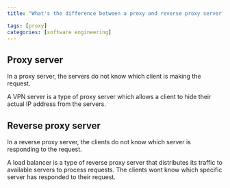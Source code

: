 ```yaml
---
title: "What's the difference between a proxy and reverse proxy server?"

tags: [proxy]
categories: [software engineering]
---
```


## Proxy server

In a proxy server, the servers do not know which client is making the request.

A VPN server is a type of proxy server which allows a client to hide their actual IP address from the servers.

## Reverse proxy server

In a reverse proxy server, the clients do not know which server is responding to the request.

A load balancer is a type of reverse proxy server that distributes its traffic to available servers to process requests. The clients wont know which specific server has responded to their request.
